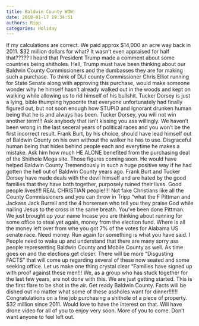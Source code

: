 ```yaml
---
title: Baldwin County WOW!
date: 2018-01-17 19:34:51
authors: Ripp
categories: Holiday
---
```


 If my calculations are correct. We paid approx $14,000 an acre way back in 2011. $32 million dollars for what?  It wasn’t even appraised for half that????? I heard that President Trump made a comment about some countries being shitholes. Hell, Trump must have been thinking about our Baldwin County Commissioners and the dumbasses they are for making such a purchase. To think of DUI county Commissioner Chris Elliot running for State Senate along with approving this purchase, would make someone wonder why he himself hasn’t already walked out in the woods and kept on walking while allowing us to rid himself of  his bullshit. Tucker Dorsey is just a lying, bible thumping hypocrite that everyone unfortunately had finally figured out, but not soon enough how STUPID and Ignorant drunken human being that he is and always has been. Tucker Dorsey, you will not win another term!!! Ask anybody that isn’t kissing you ass willingly.  We haven’t been wrong in the last seceral years of political races and you won’t be the first incorrect result. Frank Burt, by his choice,  should have lead himself out of Baldwin County on his own without the walker he has to use. Disgraceful human being that hides behind people each and everytime he makes a mistake. Ask him how much HE ALONE benefited from the purchasing deal of the Shithole Mega site. Those figures coming soon. He would have helped Baldwin County Tremendously in such a huge positive way if he had gotten the hell out of Baldwin County years ago. Frank Burt and Tucker Dorsey have made deals with the devil himself and are hated by the good families that they have both together, purposely ruined their  lives. Good people lives!!!! REAL CHRISTIAN people!!!! Not fake Christians like all the County Commissioners and you can throw in Tripp “what the F Pittman and Jackass Jack Burrell and the 4 horsemen who tell you they praise God while nailing Jesus to the cross in the same breath.  You’ve been done Pittman. We just brought up your name Incase you are thinking about running for some office to steal yet again, money from the election fund. Where Is all the money left over from whe you got 7% of the votes for Alabama US senate race. Need money. Run again for something is what you have said. I People need to wake up and understand that there are many sorry ass people representing Baldwin County and Mobile County as well. As time goes on and the elections get closer. There will be more “Disgusting FACTS” that will come up regarding several of these now seated and some seeking office. Let us make one thing crystal clear “Families have signed  up with proof against these men!!!  We, as a group who has stuck together for the last few years, are not done with this. We are just getting started. This is the first flare to be shot in the air. Get ready Baldwin County. Facts will be dished out no matter what some of these assholes want for dinner!!!!!!
Congratulations on a fine job purchasing a shithole of a piece of property. $32 million since 2011. Would love to have the interest on that. Will have drone video for all of 
you to enjoy very soon.  More of you to come. Don’t want anyone to feel left out.